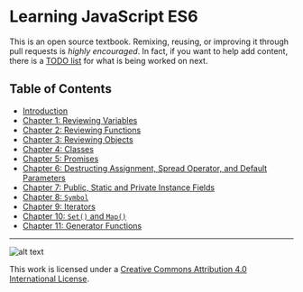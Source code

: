 # Learning JavaScript ES6

This is an open source textbook. Remixing, reusing, or improving it through pull requests is *highly encouraged*. In fact, if you want to help add content, there is a [TODO list](TODO.md) for what is being worked on next.

## Table of Contents

- [Introduction](introduction/index.md)
- [Chapter 1: Reviewing Variables](chapter1/index.md)
- [Chapter 2: Reviewing Functions](chapter2/index.md)
- [Chapter 3: Reviewing Objects](chapter3/index.md)
- [Chapter 4: Classes](chapter4/index.md)
- [Chapter 5: Promises](chapter5/index.md)
- [Chapter 6: Destructing Assignment, Spread Operator, and Default Parameters](chapter6/index.md)
- [Chapter 7: Public, Static and Private Instance Fields](chapter7/index.md)
- [Chapter 8: `Symbol`](chapter8/index.md)
- [Chapter 9: Iterators](chapter9/index.md)
- [Chapter 10: `Set()` and `Map()`](chapter10/index.md)
- [Chapter 11: Generator Functions](chapter11/index.md)

---

![alt text](https://i.creativecommons.org/l/by/4.0/88x31.png "Creative Commons License")

This work is licensed under a [Creative Commons Attribution 4.0 International License](http://creativecommons.org/licenses/by/4.0/).
